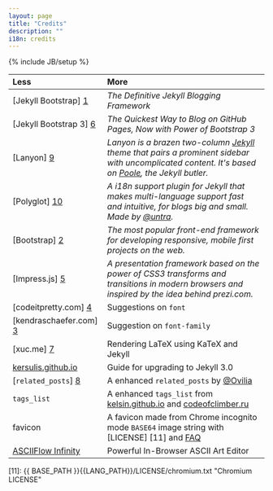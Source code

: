```yaml
---
layout: page
title: "Credits"
description: ""
i18n: credits
---
```

{% include JB/setup %}

Less|More
:---|:--------
[Jekyll Bootstrap] [1] | _The Definitive Jekyll Blogging Framework_
[Jekyll Bootstrap 3] [6] | _The Quickest Way to Blog on GitHub Pages, Now with Power of Bootstrap 3_
[Lanyon] [9] | _Lanyon is a brazen two-column [Jekyll](http://jekyllrb.com/) theme that pairs a prominent sidebar with uncomplicated content. It's based on [Poole](http://getpoole.com/), the Jekyll butler._
[Polyglot] [10] | _A i18n support plugin for Jekyll that makes multi-language support fast and intuitive, for blogs big and small. Made by [@untra](https://github.com/untra)._
[Bootstrap] [2] | _The most popular front-end framework for developing responsive, mobile first projects on the web._
[Impress.js] [5] | _A presentation framework based on the power of CSS3 transforms and transitions in modern browsers and inspired by the idea behind prezi.com._
[codeitpretty.com] [4] | Suggestions on `font`
[kendraschaefer.com] [3] | Suggestion on `font-family`
[xuc.me] [7] | Rendering LaTeX using KaTeX and Jekyll
[kersulis.github.io](http://kersulis.github.io/2015/10/31/jekyll-3/) | Guide for upgrading to Jekyll 3.0
[`related_posts`] [8] | A enhanced `related_posts` by [@Ovilia](https://github.com/Ovilia)
`tags_list` | A enhanced `tags_list` from [kelsin.github.io](https://github.com/kelsin/kelsin.github.io) and [codeofclimber.ru](http://www.codeofclimber.ru/2015/sorting-site-tags-in-jekyll/)
favicon | A favicon made from Chrome incognito mode `BASE64` image string with [LICENSE] [11] and [FAQ](https://productforums.google.com/forum/#!topic/chrome/IRU02OLJ4Dg;context-place=topicsearchin/chrome/base64)
[ASCIIFlow Infinity](http://asciiflow.com/) | Powerful In-Browser ASCII Art Editor


[1]: http://jekyllbootstrap.com/            "Jekyll Bootstrap"
[2]: http://getbootstrap.com/             "Bootstrap"
[3]: http://www.kendraschaefer.com/2012/06/chinese-standard-web-fonts-the-ultimate-guide-to-css-font-family-declarations-for-web-design-in-simplified-chinese/ "Post on font-family"
[4]: http://www.codeitpretty.com/2013/05/blog-font-style-with-css-size-weight.html "Posts on font"
[5]: https://github.com/bartaz/impress.js/  "Impress.js"
[6]: http://jekyllbootstrap3.tk/    "Jekyll Bootstrap 3"
[7]: http://xuc.me/blog/KaTeX-and-Jekyll/ "KaTeX for Jekyll"
[8]: http://zhangwenli.com/blog/2014/07/15/jekyll-related-posts-without-plugin/ "related_posts"
[9]: http://lanyon.getpoole.com/ "Lanyon for Jekyll"
[10]: http://untra.github.io/polyglot "Ployglot for Jekyll"
[11]: {{ BASE_PATH }}{{LANG_PATH}}/LICENSE/chromium.txt  "Chromium LICENSE"
